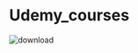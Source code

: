 # Udemy_courses
![download](https://github.com/mdeharo7571/udemy_courses/assets/114439373/fcbb71f3-4e3c-4e5e-8390-34facf971662)
